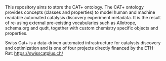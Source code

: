 This repository aims to store the CAT+ ontology. The CAT+ ontology provides concepts (classes and properties) to model human and machine readable automated catalysis discovery experiment metadata. It is the result of re-using external pre-existing vocabularies such as Allotrope, schema.org and qudt, together with custom chemistry specific objects and properties. 

Swiss Cat+ is a data-driven automated infrastructure for catalysts discovery and optimization and is one of four projects directly financed by the ETH-Rat: https://swisscatplus.ch/
